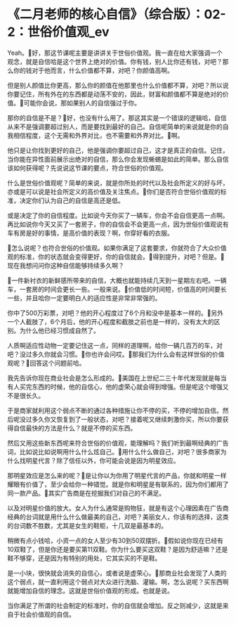 # 《二月老师的核心自信》（综合版）：02-2：世俗价值观_ev

Yeah。🎼好，那这节课呢主要是讲讲关于世俗价值观。我一直在给大家强调一个观念，就是自信哈是这个世界上绝对的价值。你有钱，别人比你还有钱，对吧？那么你的钱对于他而言，什么价值都不算，对吧？你颜值高啊。

但是别人颜值比你更高，那么你的颜值在他那里也什么价值都不算，对吧？所以说你要记住，所有外在的东西都是动荡不安的，因此，财富和颜值都不算是绝对的价值。🎼可能你会说，那如果别人的自信强过于你。

那你的自信是不是？🎼好，也没有什么用了。那这其实是一个错误的逻辑哈，自信从来不是强调要超过别人，而是要找到最好的自己。自信呢简单的来说就是你的自我相信程度，这个无需和外界对比，也不需要和外界对比。🎼啊。

他只是让你找到更好的自己，他是强调你要超过自己，这才是真正的自信。记住，当你能在异性面前展示出绝对的自信，那么你会发现蜥蜴是如此的简单。那么自信该如何获得呢？先说说这节课的要点，符合世俗的价值观。

什么是世俗价值观呢？简单的来说，就是你所处的时代以及社会所定义的好与坏，亦或是可以说是社会所定义的高价值及关注焦点。🎼你们是否符合世俗价值观的标准，决定你们认为自己的自信是高还是低。

或是决定了你的自信程度。比如说今天你买了一辆车，你会不会自信更高一点啊。再比如说你今天又买了一套房子，你的自信会不会更高一点，因为世俗价值观说有车有房是好的事情，是高价值的表现？啊，你穿好看的衣服。

🎼怎么说呢？也符合世俗的价值观。如果你满足了这套要求，你就符合了大众价值观的标准，你的状态就会变得更好，你的自信就会。🎼得到提升，对吧？但是。🎼现在我想问问你这种自信能够持续多久啊？

🎼一件新衬衣的新鲜感所带来的自信，大概也就能持续几天到一星期左右吧。一辆车，一套房的时间会更长一些。一般来说。🎼价值低的时间短，价值高的时间要长一些，并且哈你一定要明白人的适应性是非常非常强的。

你中了500万彩票，对吧？他的开心程度过了6个月和没中是基本一样的。🎼另外一个人截肢了，6个月后，他的开心程度和截肢之前也是一样的，没有太大的区别。为什么他已经习惯成自然了。

人质啊适应性动物一定要记住这一点，同样的道理啊，给你一辆几百万的车，对吧？没过多久你就会习惯。🎼你也许会问哎。🎼那我们为什么会有这样世俗的价值观呢？🎼回答这个问题前哈。

我先告诉你现在商业社会是怎么形成的。🎼美国在上世纪二三十年代发现就是每当有人买完东西的时候，他的自信心，他的虚荣心就会得到增强。但是呢这个增强又不是很长久。

于是商家就利用这个弱点不断的通过各种措施让你不停的买，不停的增加自信。然后呢没过多久你又恢复到了一般状态，对吧？接着呢又继续刺激你买，所以你要获得自信最快的方法是什么？就是不停的买东西。

然后又用这些新东西呢来符合世俗的价值观，能理解吗？我们听到最啊经典的广告词，比如说比如说啊用什么什么炫自己。🎼用什么什么做自己，对吧？很多商家为什么找明星代言？除了信任以外，你可能会说是因为明星效应。

那明星效应是怎么来的呢？🎼是让你以为你用了明星代言的产品，你就和明星一样耀眼有价值了，至少会给你一种错觉。就是你和明星是有联系的，因为你们都用了同一款产品。🎼其实广告商是在挖掘我们对自己的不满足。

以及对明星价值的放大。女人为什么通常是购物狂，就是有这个心理因素在广告商经典的台词就是用什么什么做最美的自己，对吧？美丽女人，你该有的选择，这类的台词数不胜数，尤其是女生的鞋柜，十几双是最基本的。

稍微有点小钱哈，小资一点的女人至少有30到50双摆折。🎼假如说你现在已经有10双鞋了，但是你还是要买第11双鞋。你为什么要买这双鞋？是因为舒适嘛？还是鞋不够穿，还是因为有特别的用处，它其实买的不是鞋。

是一小块，很快就会消失的自信心，或者说是虚荣心。🎼那商业社会发现了人类的这个弱点，就一直利用这个弱点对大众进行洗脑、灌输。啊，怎么说呢？买东西啊就能增加自信的理念。这就是世俗价值观的形成。也就是说。

当你满足了所谓的社会制定的标准时，你的自信就会增加。反之则减少，这就是来自于社会价值观的自信。